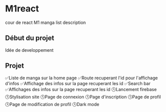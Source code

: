# M1react
cour de react M1 manga list description

## Début du projet 

Idée de developpement 

## Projet 

✅Liste de manga sur la home page 
✅Route recuperant l'id pour l'affichage d'infos 
✅Affichage des infos sur la page recuperant les id
✅Search bar
✅Affichages des infos sur la page recuperant les id
🕓Lancement firebase
🕓Stylisation site
🕓Page de connexion
🕓Page d'inscription
🕓Page de profil
🕓Page de modification de profil
🕓Dark mode 
